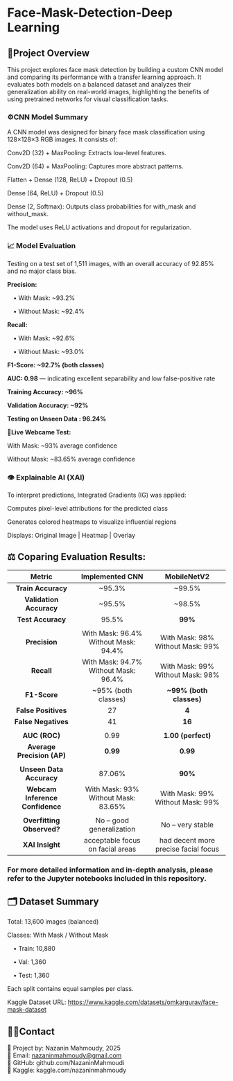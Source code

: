 # Face-Mask-Detection-Deep Learning

## **📌Project Overview**
This project explores face mask detection by building a custom CNN model and comparing its performance with a transfer learning approach. It evaluates both models on a balanced dataset and analyzes their generalization ability on real-world images, highlighting the benefits of using pretrained networks for visual classification tasks.


### **⚙️CNN Model Summary**
A CNN model was designed for binary face mask classification using 128×128×3 RGB images. It consists of:

Conv2D (32) + MaxPooling: Extracts low-level features.

Conv2D (64) + MaxPooling: Captures more abstract patterns.

Flatten + Dense (128, ReLU) + Dropout (0.5)

Dense (64, ReLU) + Dropout (0.5)

Dense (2, Softmax): Outputs class probabilities for with_mask and without_mask.

The model uses ReLU activations and dropout for regularization.

### **📈 Model Evaluation**
Testing on a test set of 1,511 images, with an overall accuracy of 92.85% and no major class bias.

**Precision:**

 • With Mask: ~93.2%
 
 • Without Mask: ~92.4%

**Recall:**

 • With Mask: ~92.6%
 
 • Without Mask: ~93.0%

**F1-Score: ~92.7% (both classes)**

**AUC: 0.98** — indicating excellent separability and low false-positive rate

**Training Accuracy: ~96%**

**Validation Accuracy: ~92%**

**Testing on Unseen Data :  96.24%**

🎥**Live Webcame Test:**

With Mask: ~93% average confidence

Without Mask: ~83.65% average confidence

### **👁️ Explainable AI (XAI)**
To interpret predictions, Integrated Gradients (IG) was applied:

Computes pixel-level attributions for the predicted class

Generates colored heatmaps to visualize influential regions

Displays: Original Image | Heatmap | Overlay


## ⚖️ Coparing Evaluation Results:

| **Metric**                      | **Implemented CNN**                             | **MobileNetV2**                 |
|:------------------------------:|:------------------------------------------:|:-------------------------------------:|
| **Train Accuracy**              | \~95.3%                                    | \~99.5%                               |
| **Validation Accuracy**         | \~95.5%                                    | \~98.5%                               |
| **Test Accuracy**               | 95.5%                                      | **99%**                               |
|                                 |                                            |                                       |
| **Precision**                   | With Mask: 96.4%  <br> Without Mask: 94.4% | With Mask: 98% <br> Without Mask: 99% |
| **Recall**                      | With Mask: 94.7%  <br> Without Mask: 96.4% | With Mask: 99% <br> Without Mask: 98% |
| **F1-Score**                    | \~95% (both classes)                       | **\~99% (both classes)**              |
| **False Positives**             | 27                                         | **4**                                 |
| **False Negatives**             | 41                                         | **16**                                |
|                                 |                                            |                                       |
| **AUC (ROC)**                   | 0.99                                       | **1.00 (perfect)**                    |
| **Average Precision (AP)**      | **0.99**                                   | **0.99**                              |
|                                 |                                            |                                       |
| **Unseen Data Accuracy**        | 87.06%                                     | **90%**                               |
| **Webcam Inference Confidence** | With Mask: 93% <br> Without Mask: 83.65%   | With Mask: 99% <br> Without Mask: 99% |
|                                 |                                            |                                       |
| **Overfitting Observed?**       | No – good generalization                   | No – very stable                      |
| **XAI Insight**                 | acceptable focus on facial areas      | had decent more precise facial focus |


### For more detailed information and in-depth analysis, please refer to the Jupyter notebooks included in this repository.


## **🗂️ Dataset Summary**

Total: 13,600 images (balanced)

Classes: With Mask / Without Mask

 • Train: 10,880
 
 • Val: 1,360
 
 • Test: 1,360

Each split contains equal samples per class.

Kaggle Dataset URL: https://www.kaggle.com/datasets/omkargurav/face-mask-dataset



## 👩‍💻**Contact**


📌 Project by: Nazanin Mahmoudy, 2025                 
📧 Email: nazaninmahmoudy@gmail.com                 
🔗 GitHub: github.com/NazaninMahmoudi                    
🔗 Kaggle: kaggle.com/nazaninmahmoudy                      

